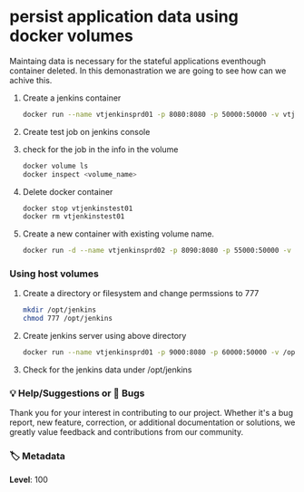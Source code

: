# persist application data using docker volumes

Maintaing data is necessary for the stateful applications eventhough container deleted. In this demonastration we are going to see how can we achive this. 

1. Create a jenkins container 
   ```sh 
   docker run --name vtjenkinsprd01 -p 8080:8080 -p 50000:50000 -v vtjenkinsprd01_jenkins_home_vol:/var/jenkins_home jenkins
   ```
1. Create test job on jenkins console 

1. check for the job in the info in the volume
   ```sh 
   docker volume ls
   docker inspect <volume_name>
   ```
1. Delete docker container 
   ```sh
   docker stop vtjenkinstest01
   docker rm vtjenkinstest01
   ```

1. Create a new container with existing volume name. 
   ```sh
   docker run -d --name vtjenkinsprd02 -p 8090:8080 -p 55000:50000 -v vtjenkinsprd01_jenkins_home_vol:/var/jenkins_home jenkins
   ```

### Using host volumes

1. Create a directory or filesystem and change permssions to 777
   ```sh
   mkdir /opt/jenkins
   chmod 777 /opt/jenkins
   ```
1. Create jenkins server using above directory
   ```sh 
   docker run --name vtjenkinsprd01 -p 9000:8080 -p 60000:50000 -v /opt/jenkins:/var/jenkins_home jenkins
   ```

1. Check for the jenkins data under /opt/jenkins

### 💡 Help/Suggestions or 🐛 Bugs

Thank you for your interest in contributing to our project. Whether it's a bug report, new feature, correction, or additional documentation or solutions, we greatly value feedback and contributions from our community.

### 🏷️ Metadata

**Level**: 100
